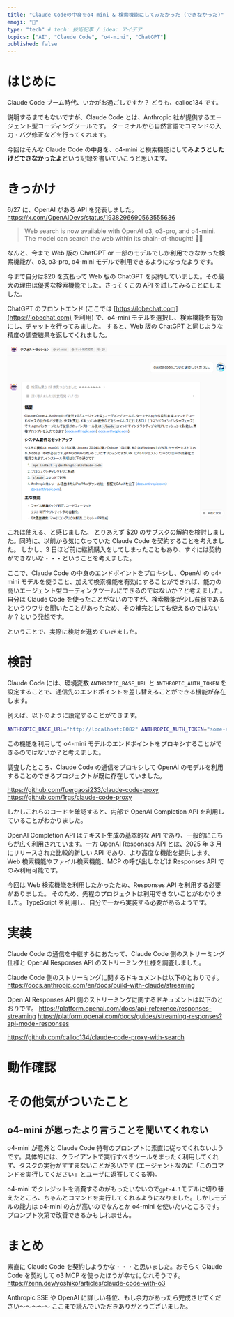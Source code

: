 ```yaml
---
title: "Claude Codeの中身をo4-mini & 検索機能にしてみたかった (できなかった)"
emoji: "🤖"
type: "tech" # tech: 技術記事 / idea: アイデア
topics: ["AI", "Claude Code", "o4-mini", "ChatGPT"]
published: false
---
```


# はじめに

Claude Code ブーム時代、いかがお過ごしですか？
どうも、calloc134 です。

説明するまでもないですが、Claude Code とは、Anthropic 社が提供するエージェント型コーディングツールです。
ターミナルから自然言語でコマンドの入力・バグ修正などを行ってくれます。

今回はそんな Claude Code の中身を、o4-mini と検索機能にしてみ**ようとしたけどできなかったよ**という記録を書いていこうと思います。

# きっかけ

6/27 に、OpenAI がある API を発表しました。
https://x.com/OpenAIDevs/status/1938296690563555636

> Web search is now available with OpenAI o3, o3-pro, and o4-mini. The model can search the web within its chain-of-thought! 🧠🌐

なんと、今まで Web 版の ChatGPT or 一部のモデルでしか利用できなかった検索機能が、o3, o3-pro, o4-mini モデルで利用できるようになったようです。

今まで自分は$20 を支払って Web 版の ChatGPT を契約していました。その最大の理由は優秀な検索機能でした。さっそくこの API を試してみることにしました。

ChatGPT のフロントエンド (ここでは [https://lobechat.com](https://lobechat.com) を利用) で、o4-mini モデルを選択し、検索機能を有効にし、チャットを行ってみました。
すると、Web 版の ChatGPT と同じような精度の調査結果を返してくれました。

![](/images/claude_o4mini_search_attempt_failed/2025-07-08-15-09-29.png)

これは使える、と感じました。
とりあえず $20 のサブスクの解約を検討しました。同時に、以前から気になっていた Claude Code を契約することを考えました。
しかし、3 日ほど前に継続購入をしてしまったこともあり、すぐには契約ができないな・・・ということを考えました。

ここで、Claude Code の中身のエンドポイントをプロキシし、OpenAI の o4-mini モデルを使うこと、加えて検索機能を有効にすることができれば、能力の高いエージェント型コーディングツールにできるのではないか？と考えました。
自分は Claude Code を使ったことがないのですが、検索機能が少し貧弱であるというウワサを聞いたことがあったため、その補完としても使えるのではないか？という発想です。

ということで、実際に検討を進めていきました。

# 検討

Claude Code には、環境変数 `ANTHROPIC_BASE_URL` と `ANTHROPIC_AUTH_TOKEN` を設定することで、通信先のエンドポイントを差し替えることができる機能が存在します。

例えば、以下のように設定することができます。

```bash
ANTHROPIC_BASE_URL="http://localhost:8082" ANTHROPIC_AUTH_TOKEN="some-api-key" claude
```

この機能を利用して o4-mini モデルのエンドポイントをプロキシすることができるのではないか？と考えました。

調査したところ、Claude Code の通信をプロキシして OpenAI のモデルを利用することのできるプロジェクトが既に存在していました。

https://github.com/fuergaosi233/claude-code-proxy
https://github.com/1rgs/claude-code-proxy

しかしこれらのコードを確認すると、内部で OpenAI Completion API を利用していることがわかりました。

OpenAI Completion API はテキスト生成の基本的な API であり、一般的にこちらが広く利用されています。一方 OpenAI Responses API とは、2025 年 3 月にリリースされた比較的新しい API であり、より高度な機能を提供します。Web 検索機能やファイル検索機能、MCP の呼び出しなどは Responses API でのみ利用可能です。

今回は Web 検索機能を利用したかったため、Responses API を利用する必要がありました。
そのため、先程のプロジェクトは利用できないことがわかりました。TypeScript を利用し、自分で一から実装する必要があるようです。

# 実装

Claude Code の通信を中継するにあたって、Claude Code 側のストリーミング仕様と OpenAI Responses API のストリーミング仕様を調査しました。

Claude Code 側のストリーミングに関するドキュメントは以下のとおりです。
https://docs.anthropic.com/en/docs/build-with-claude/streaming

Open AI Responses API 側のストリーミングに関するドキュメントは以下のとおりです。
https://platform.openai.com/docs/api-reference/responses-streaming
https://platform.openai.com/docs/guides/streaming-responses?api-mode=responses

https://github.com/calloc134/claude-code-proxy-with-search

# 動作確認

# その他気がついたこと

## o4-mini が思ったより言うことを聞いてくれない

o4-mini が意外と Claude Code 特有のプロンプトに素直に従ってくれないようです。具体的には、クライアントで実行すべきツールをまったく利用してくれず、タスクの実行がすすまないことが多いです (エージェントなのに「このコマンドを実行してください」とユーザに返答してくる等)。

o4-mini でクレジットを消費するのがもったいないので`gpt-4.1`モデルに切り替えたところ、ちゃんとコマンドを実行してくれるようになりました。しかしモデルの能力は o4-mini の方が高いのでなんとか o4-mini を使いたいところです。プロンプト次第で改善できるかもしれません。

# まとめ

素直に Claude Code を契約しようかな・・・と思いました。おそらく Claude Code を契約して o3 MCP を使ったほうが幸せになれそうです。
https://zenn.dev/yoshiko/articles/claude-code-with-o3

Anthropic SSE や OpenAI に詳しい各位、もし余力があったら完成させてください〜〜〜〜〜
ここまで読んでいただきありがとうございました。
